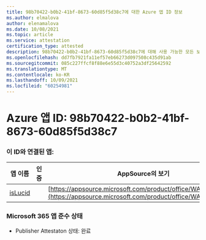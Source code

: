 ```yaml
---
title: 98b70422-b0b2-41bf-8673-60d85f5d38c7에 대한 Azure 앱 ID 정보
ms.author: elmalova
author: elenamalova
ms.date: 10/08/2021
ms.topic: article
ms.service: attestation
certification_type: attested
description: 98b70422-b0b2-41bf-8673-60d85f5d38c7에 대해 사용 가능한 모든 보안 및 규정 준수 정보입니다.
ms.openlocfilehash: dd7fb7921fa11ef57eb66273d097508c435d91ab
ms.sourcegitcommit: 085c227ffcf8f88e6e55d3c40752a3df25642592
ms.translationtype: MT
ms.contentlocale: ko-KR
ms.lasthandoff: 10/09/2021
ms.locfileid: "60254981"
---
```

# <a name="azure-app-id-98b70422-b0b2-41bf-8673-60d85f5d38c7"></a>Azure 앱 ID: 98b70422-b0b2-41bf-8673-60d85f5d38c7


### <a name="apps-associated-with-this-id"></a>이 ID와 연결된 앱:
| **앱 이름** | **인증** | **AppSource의 보기** |
|--------------|---------------|-----------------------|
| [isLucid](https://docs.microsoft.com/microsoft-365-app-certification/forward/WA200002385) |  | [https://appsource.microsoft.com/product/office/WA200002385](https://appsource.microsoft.com/product/office/WA200002385) |

### <a name="microsoft-365-app-compliance-status"></a>Microsoft 365 앱 준수 상태
- Publisher Attestaton 상태: 완료
